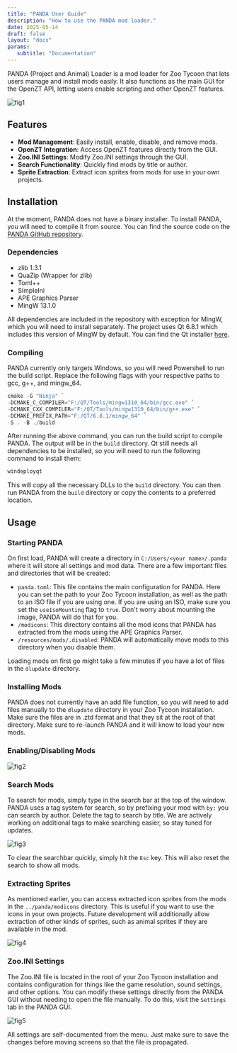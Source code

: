 ```yaml
---
title: "PANDA User Guide"
description: "How to use the PANDA mod loader."
date: 2025-05-14
draft: false
layout: "docs"
params:
   subtitle: "Documentation"
---
```


PANDA (Project and Animal) Loader is a mod loader for Zoo Tycoon that lets users manage and install mods easily. It also functions as the main GUI for the OpenZT API, letting users enable scripting and other OpenZT features.

![fig1](../images/panda1.jpg)

## Features

- **Mod Management**: Easily install, enable, disable, and remove mods.
- **OpenZT Integration**: Access OpenZT features directly from the GUI.
- **Zoo.INI Settings**: Modify Zoo.INI settings through the GUI.
- **Search Functionality**: Quickly find mods by title or author.
- **Sprite Extraction**: Extract icon sprites from mods for use in your own projects.

## Installation

At the moment, PANDA does not have a binary installer. To install PANDA, you will need to compile it from source. You can find the source code on the [PANDA GitHub repository](https://github.com/openztcc/PANDA).

### Dependencies

- zlib 1.3.1
- QuaZip (Wrapper for zlib)
- Toml++
- SimpleIni
- APE Graphics Parser
- MingW 13.1.0

All dependencies are included in the repository with exception for MingW, which you will need to install separately. The project uses Qt 6.8.1 which includes this version of MingW by default. You can find the Qt installer [here](https://www.qt.io/download-qt-installer).

### Compiling

PANDA currently only targets Windows, so you will need Powershell to run the build script. Replace the following flags with your respective paths to gcc, g++, and mingw_64.

```powershell
cmake -G "Ninja" `
-DCMAKE_C_COMPILER="F:/QT/Tools/mingw1310_64/bin/gcc.exe" `
-DCMAKE_CXX_COMPILER="F:/QT/Tools/mingw1310_64/bin/g++.exe" `
-DCMAKE_PREFIX_PATH="F:/QT/6.8.1/mingw_64" `
-S . -B ./build
```

After running the above command, you can run the build script to compile PANDA. The output will be in the `build` directory. Qt still needs all dependencies to be installed, so you will need to run the following command to install them:

```powershell
windeployqt
```

This will copy all the necessary DLLs to the `build` directory. You can then run PANDA from the `build` directory or copy the contents to a preferred location.

## Usage

### Starting PANDA

On first load, PANDA will create a directory in `C:/Users/<your name>/.panda` where it will store all settings and mod data. There are a few important files and directories that will be created:

- `panda.toml`: This file contains the main configuration for PANDA. Here you can set the path to your Zoo Tycoon installation, as well as the path to an ISO file if you are using one. If you are using an ISO, make sure you set the `useIsoMounting` flag to `true`. Don't worry about mounting the image, PANDA will do that for you.
- `/modicons`: This directory contains all the mod icons that PANDA has extracted from the mods using the APE Graphics Parser.
- `/resources/mods/.disabled`: PANDA will automatically move mods to this directory when you disable them.

Loading mods on first go might take a few minutes if you have a lot of files in the `dlupdate` directory.

### Installing Mods

PANDA does not currently have an add file function, so you will need to add files manually to the `dlupdate` directory in your Zoo Tycoon installation. Make sure the files are in .ztd format and that they sit at the root of that directory. Make sure to re-launch PANDA and it will know to load your new mods.

### Enabling/Disabling Mods

![fig2](../images/panda2.jpg)

### Search Mods

To search for mods, simply type in the search bar at the top of the window. PANDA uses a tag system for search, so by prefixing your mod with `by:` you can search by author. Delete the tag to search by title. We are actively working on additional tags to make searching easier, so stay tuned for updates.

![fig3](../images/panda3.jpg)

To clear the searchbar quickly, simply hit the `Esc` key. This will also reset the search to show all mods.

### Extracting Sprites

As mentioned earlier, you can access extracted icon sprites from the mods in the `../panda/modicons` directory. This is useful if you want to use the icons in your own projects. Future development will additionally allow extraction of other kinds of sprites, such as animal sprites if they are available in the mod.

![fig4](../images/panda4.jpg)

### Zoo.INI Settings

The Zoo.INI file is located in the root of your Zoo Tycoon installation and contains configuration for things like the game resolution, sound settings, and other options. You can modify these settings directly from the PANDA GUI without needing to open the file manually. To do this, visit the `Settings` tab in the PANDA GUI.

![fig5](../images/panda5.jpg)

All settings are self-documented from the menu. Just make sure to save the changes before moving screens so that the file is propagated.